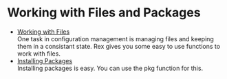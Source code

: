 
# Working with Files and Packages

* [Working with Files](/docs/rex_book/working_with_files_and_packages/working_with_files.html)  
  One task in configuration management is managing files and keeping them
  in a consistant state. Rex gives you some easy to use functions to work
  with files.
* [Installing Packages](/docs/rex_book/working_with_files_and_packages/installing_packages.html)  
  Installing packages is easy. You can use the pkg function for this.
